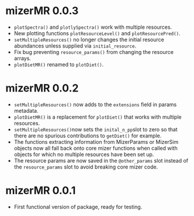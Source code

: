 # mizerMR 0.0.3

* `plotSpectra()` and `plotlySpectra()` work with multiple resources.
* New plotting functions `plotResourceLevel()` and `plotResourcePred()`.
* `setMultipleResources()` no longer changes the initial resource abundances 
  unless supplied via `initial_resource`.
* Fix bug preventing `resource_params()` from changing the resource arrays.
* `plotDietMR()` renamed to `plotDiet()`.

# mizerMR 0.0.2

* `setMultipleResources()` now adds to the `extensions` field in params metadata.
* `plotDietMR()` is a replacement for `plotDiet()` that works with multiple
  resources.
* `setMultipleResources()`now sets the `inital_n_pp`slot to zero so that there
  are no spurious contributions to `getDiet()` for example.
* The functions extracting information from MizerParams or MizerSim objects now
all fall back onto core mizer functions when called with objects for which no
multiple resources have been set up.
* The resource params are now saved in the `@other_params` slot instead of the
  `resource_params` slot to avoid breaking core mizer code.

# mizerMR 0.0.1

* First functional version of package, ready for testing.
